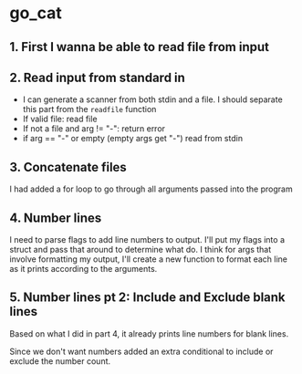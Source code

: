 # go_cat

## 1. First I wanna be able to read file from input

## 2. Read input from standard in

- I can generate a scanner from both stdin and a file. I should separate this
part from the `readfile` function
- If valid file: read file
- If not a file and arg != "-": return error
- if arg == "-" or empty (empty args get "-") read from stdin

## 3. Concatenate files

I had added a for loop to go through all arguments passed into the program

## 4. Number lines

I need to parse flags to add line numbers to output.
I'll put my flags into a struct and pass that around to determine what do.
I think for args that involve formatting my output, I'll create a new function to format each line
as it prints according to the arguments.

## 5. Number lines pt 2: Include and Exclude blank lines

Based on what I did in part 4, it already prints line numbers for blank lines.

Since we don't want numbers added an extra conditional to include or exclude the number count.
